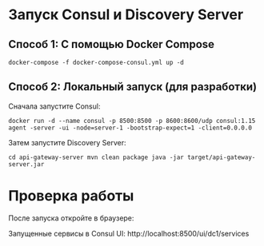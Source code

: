 # Запуск Consul и Discovery Server

## Способ 1: С помощью Docker Compose

`docker-compose -f docker-compose-consul.yml up -d`

## Способ 2: Локальный запуск (для разработки)
Сначала запустите Consul:

`docker run -d --name consul -p 8500:8500 -p 8600:8600/udp consul:1.15 agent -server -ui -node=server-1 -bootstrap-expect=1 -client=0.0.0.0`

Затем запустите Discovery Server:

`cd api-gateway-server
mvn clean package
java -jar target/api-gateway-server.jar`

# Проверка работы
После запуска откройте в браузере:

Запущенные сервисы в Consul UI: http://localhost:8500/ui/dc1/services
